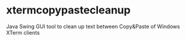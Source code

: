# xtermcopypastecleanup
Java Swing GUI tool to clean up text between Copy&amp;Paste of Windows XTerm clients

